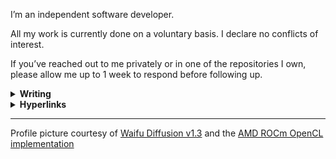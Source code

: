 I’m an independent software developer.

All my work is currently done on a voluntary basis. I declare no conflicts of interest.

If you’ve reached out to me privately or in one of the repositories I own, please allow me up to 1 week to respond before following up.

<details>

<summary><b>Writing</b></summary>

- [SUID-root Binaries in Fedora Server 38]
- [SUID-root Binaries in Fedora Workstation 38]
- [SUID-root Binaries in Fedora Workstation 39]

</details>

<details>

<summary><b>Hyperlinks</b></summary>

- [Ryoko’s Tech Stack] — curated lists of technologies I am using or have used

</details>

---

Profile picture courtesy of [Waifu Diffusion v1.3] and the [AMD ROCm OpenCL implementation]

[SUID-root Binaries in Fedora Server 38]: https://gist.github.com/ok-ryoko/1ff42a805d496cb1ca22e5cdf6ddefb0
[SUID-root Binaries in Fedora Workstation 38]: https://gist.github.com/ok-ryoko/e909c1d905313af72e760f0c5bb7e8d9
[SUID-root Binaries in Fedora Workstation 39]: https://gist.github.com/ok-ryoko/df15bfb7b3032f3f093f0865f3efb39b
[Ryoko’s Tech Stack]: https://gist.github.com/ok-ryoko/b6a15c9eaae0fd4b16b5a329a4da70fb
[Waifu Diffusion v1.3]: https://huggingface.co/hakurei/waifu-diffusion-v1-3
[AMD ROCm OpenCL implementation]: https://rocmdocs.amd.com/en/latest/Programming_Guides/Opencl-programming-guide.html#amd-rocm-implementation
